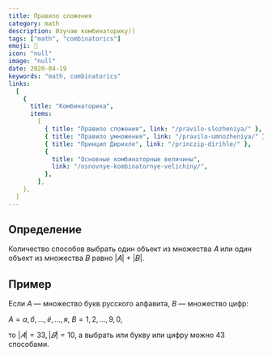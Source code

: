 ```yaml
---
title: Правило сложения
category: math
description: Изучаю комбинаторику))
tags: ["math", "combinatorics"]
emoji: 👾
icon: "null"
image: "null"
date: 2020-04-19
keywords: "math, combinatorics"
links:
  [
    {
      title: "Комбинаторика",
      items:
        [
          { title: "Правило сложения", link: "/pravilo-slozheniya/" },
          { title: "Правило умножения", link: "/pravilo-umnozheniya/" },
          { title: "Принцип Дирихле", link: "/princzip-dirihle/" },
          {
            title: "Основные комбинаторные величины",
            link: "/osnovnye-kombinatornye-velichiny/",
          },
        ],
    },
  ]
---
```


## Определение

Количество способов выбрать один объект из множества 𝐴 или один объект из множества 𝐵 равно |𝐴| + |𝐵|.

## Пример

Если $A$ — множество букв русского алфавита, $B$ — множество цифр:

$A = {а,б,...,ё, ...,я}$, $B = {1, 2, ..., 9, 0}$,

то $|𝐴| = 33, |𝐵| = 10$, а выбрать или букву или цифру можно 43 способами.
